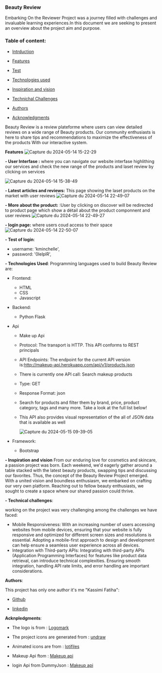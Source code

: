 ### Beauty Review

Embarking On the Reviewer Project was a journey filled with challenges and invaluable learning experiences.In this document we are seeking to present an overview about the project aim and purpose.
### Table of content:
- [Intrduction](url)

- [Features](url)

- [Test](url)

- [Technologies used](url)

- [Inspiration and vision](url)
  
- [Technichal Challenges](url)
  
- [Authors](url)
  
- [Acknowledgments](url)

Beauty Review is a review plateforme  where users can  view detailed reviews on a wide range of Beauty products.  Our community enthusiasts is here to share tips and recommendations to maximize the effectiveness of the products With our interactive system.

**Features**
![Capture du 2024-05-14 15-22-29](https://github.com/Tihaelka/Beauty-Review/assets/133141813/8b4e2dbe-eb8d-4e20-a078-37ff654dce88)

**- User Interfase :** where you can navigate our website interfase highlithing our services and  check  the new range of the products and laset review by clicking on services 
 
![Capture du 2024-05-14 15-38-49](https://github.com/Tihaelka/Beauty-Review/assets/133141813/2484e3fd-06e8-4920-8328-bda13a0c877d)

**- Latest articles and reviews:** This page showing the laset products on the market with  user reviews
![Capture du 2024-05-14 22-49-07](https://github.com/Tihaelka/Beauty-Review/assets/133141813/94c38750-100b-42fc-9344-58f9b905a6e1)

**- More about the product:** :User by clicking on discover will be redirected to product page which show a détail about the product componnent and user reviews
![Capture du 2024-05-14 22-49-27](https://github.com/Tihaelka/Beauty-Review/assets/133141813/3e49d175-3169-46fb-acdf-a95a69b33ca2)

 **- login page:** where users coud access to their space
![Capture du 2024-05-14 22-50-07](https://github.com/Tihaelka/Beauty-Review/assets/133141813/294c94d2-586e-44de-aeae-c585c1b252f7)


**- Test of login**:
- username: 'kminchelle',
- password: '0lelplR',

**- Technologies Used**:
Programming languages used to build Beauty Review are:
- Frontend:
     - HTML
     - CSS
     - Javascript
- Backend:
     - Python Flask
- Api
     - Make up Api
     - Protocol: The transport is HTTP. This API conforms to REST principals
     - API Endpoints: The endpoint for the current API version is:http://makeup-api.herokuapp.com/api/v1/products.json
     - There is currently one API call: Search makeup products
     - Type: GET
     - Response Format: json
     - Search for products and filter them by brand, price, product category, tags and many more. Take a look at the full list below!
     - This API also provides visual representation of the all of JSON data that is available as well
       
       ![Capture du 2024-05-15 09-39-05](https://github.com/Tihaelka/Beauty-Review/assets/133141813/2dc21368-fd16-4771-8987-34955fc32497)

- Framework:
    - Bootstrap
 
**- Inspiration and vision**
From our enduring love for cosmetics and skincare, a passion project was born. Each weekend, we'd eagerly gather around a table stacked with the latest beauty products, swapping tips and discussing our favorites.
Thus, the concept of the Beauty Review Project emerged. With a united vision and boundless
enthusiasm, we embarked on crafting our very own platform. Reaching out to fellow beauty enthusiasts, we sought to create a space where our shared passion could thrive.

**- Technical challenges**:

working on the project was very challenging among the challenges we have faced:
- Mobile Responsiveness: With an increasing number of users accessing websites from mobile devices, ensuring that your website is fully responsive and optimized for different screen sizes and resolutions is essential. Adopting a mobile-first approach to design and development can help ensure a seamless user experience across all devices.
- Integration with Third-party APIs: Integrating with third-party APIs (Application Programming Interfaces) for features like product data retrieval, can introduce technical complexities. Ensuring smooth integration, handling API rate limits, and error handling
are important considerations.

**Authors**:

This project has only one author it's me "Kassimi Fatiha":

- [Github](https://github.com/)
  
- [linkedin](https://www.linkedin.com/feed/)


**Acknpledgments**:

-  The logo is from : [Logomark](https://logomakr.com/)

- The project icons are generated from : [undraw](https://undraw.co/ )

- Animated icons are from : [lotifiles](https://lottiefiles.com/)
- Makeup Api ftom : [Makeup api](https://makeup-api.herokuapp.com/)
- login Api from DummyJson : [Makeup api](https://dummyjson.com/)
